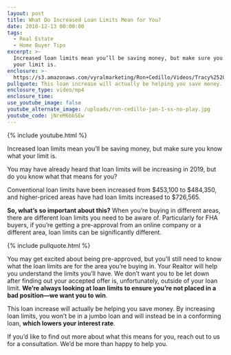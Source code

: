 ```yaml
---
layout: post
title: What Do Increased Loan Limits Mean for You?
date: 2018-12-13 00:00:00
tags:
  - Real Estate
  - Home Buyer Tips
excerpt: >-
  Increased loan limits mean you’ll be saving money, but make sure you know what
  your limit is.
enclosure: >-
  https://s3.amazonaws.com/vyralmarketing/Ron+Cedillo/Videos/Tracy%252C+CA+Real+Estate+-+What+Do+Increased+Loan+Limits+Mean+for+You%253F.mp4
pullquote: This loan increase will actually be helping you save money.
enclosure_type: video/mp4
enclosure_time:
use_youtube_image: false
youtube_alternate_image: /uploads/ron-cedillo-jan-1-ss-no-play.jpg
youtube_code: jNreM6bbSEw
---
```


{% include youtube.html %}

Increased loan limits mean you’ll be saving money, but make sure you know what your limit is.

You may have already heard that loan limits will be increasing in 2019, but do you know what that means for you?

Conventional loan limits have been increased from $453,100 to $484,350, and higher-priced areas have had loan limits increased to $726,565.

**So, what’s so important about this?** When you’re buying in different areas, there are different loan limits you need to be aware of. Particularly for FHA buyers, if you’re getting a pre-approval from an online company or a different area, loan limits can be significantly different.

{% include pullquote.html %}

You may get excited about being pre-approved, but you’ll still need to know what the loan limits are for the area you’re buying in. Your Realtor will help you understand the limits you’ll have. We don’t want you to be let down after finding out your accepted offer is, unfortunately, outside of your loan limit. **We’re always looking at loan limits to ensure you’re not placed in a bad position—we want you to win**.

This loan increase will actually be helping you save money. By increasing loan limits, you won’t be in a jumbo loan and will instead be in a conforming loan, **which lowers your interest rate**.

If you’d like to find out more about what this means for you, reach out to us for a consultation. We’d be more than happy to help you.